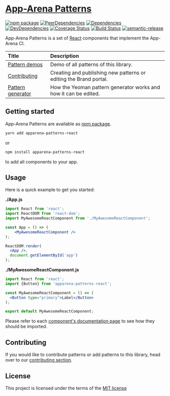# [App-Arena Patterns](https://brand.app-arena.com/)

[![npm package](https://img.shields.io/npm/v/apparena-patterns-react.svg)](https://www.npmjs.org/package/apparena-patterns-react)
[![PeerDependencies](https://img.shields.io/david/peer/apparena/patterns.svg)](https://david-dm.org/apparena/patterns#info=peerDependencies&view=list)
[![Dependencies](https://img.shields.io/david/apparena/patterns.svg)](https://david-dm.org/apparena/patterns)
[![DevDependencies](https://img.shields.io/david/dev/apparena/patterns.svg)](https://david-dm.org/apparena/patterns#info=devDependencies&view=list)
[![Coverage Status](https://coveralls.io/repos/github/apparena/patterns/badge.svg?branch=develop)](https://coveralls.io/github/apparena/patterns?branch=develop)
[![Build Status](https://travis-ci.org/apparena/patterns.svg?branch=master)](https://travis-ci.org/apparena/patterns)
[![semantic-release](https://img.shields.io/badge/%20%20%F0%9F%93%A6%F0%9F%9A%80-semantic--release-e10079.svg)](https://github.com/semantic-release/semantic-release)

App-Arena Patterns is a set of
[React](http://facebook.github.io/react/) components that implement the
App-Arena CI.

| Title                                                      | Description                                                       |
|:-----------------------------------------------------------|:------------------------------------------------------------------|
| [Pattern demos](https://brand.app-arena.com/#/ui-patterns) | Demo of all patterns of this library.                             |
| [Contributing](docs/contributing.md)                       | Creating and publishing new patterns or editing the Brand portal. |
| [Pattern generator](docs/pattern-generator.md)             | How the Yeoman pattern generator works and how it can be edited.  |

## Getting started

App-Arena Patterns are available as
[npm package](https://www.npmjs.org/package/apparena-patterns-react).

```sh
yarn add apparena-patterns-react
```
or
```sh
npm install apparena-patterns-react
```
to add all components to your app.

## Usage

Here is a quick example to get you started:

**./App.js**
```jsx
import React from 'react';
import ReactDOM from 'react-dom';
import MyAwesomeReactComponent from './MyAwesomeReactComponent';

const App = () => (
    <MyAwesomeReactComponent />
);

ReactDOM.render(
  <App />,
  document.getElementById('app')
);
```

**./MyAwesomeReactComponent.js**
```jsx
import React from 'react';
import {Button} from 'apparena-patterns-react';

const MyAwesomeReactComponent = () => (
  <Button type="primary">Label</Button>
);

export default MyAwesomeReactComponent;
```

Please refer to each
[component's documentation page](https://brand.app-arena.com/#/ui-patterns)
to see how they should be imported.

## Contributing

If you would like to contribute patterns or add patterns to this
library, head over to our [contributing section](/docs/contributing.md).

## License

This project is licensed under the terms of the
[MIT license](LICENSE.md)
